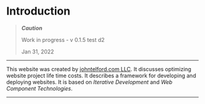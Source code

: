 # Introduction

> ***Caution***
> 
> Work in progress - v 0.1.5 test d2
> 
> Jan 31, 2022

---

This website was created by [johntelford.com LLC](company.md). It discusses optimizing website project life time costs. It describes a framework for developing and deploying websites. It is based on *Iterative Development* and *Web Component Technologies*.

---


